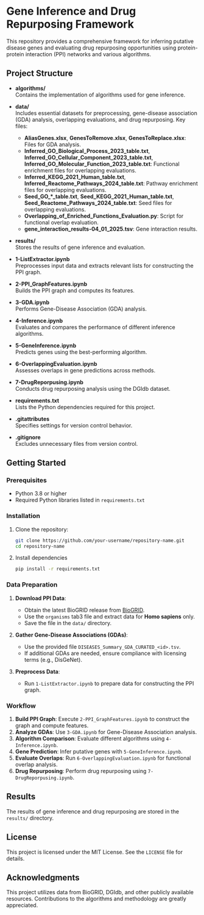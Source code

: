 # Gene Inference and Drug Repurposing Framework

This repository provides a comprehensive framework for inferring putative disease genes and evaluating drug repurposing opportunities using protein-protein interaction (PPI) networks and various algorithms.

## Project Structure

- **algorithms/**  
  Contains the implementation of algorithms used for gene inference.

- **data/**  
  Includes essential datasets for preprocessing, gene-disease association (GDA) analysis, overlapping evaluations, and drug repurposing. Key files:
  - **AliasGenes.xlsx**, **GenesToRemove.xlsx**, **GenesToReplace.xlsx**: Files for GDA analysis.
  - **Inferred_GO_Biological_Process_2023_table.txt**, **Inferred_GO_Cellular_Component_2023_table.txt**, **Inferred_GO_Molecular_Function_2023_table.txt**: Functional enrichment files for overlapping evaluations.
  - **Inferred_KEGG_2021_Human_table.txt**, **Inferred_Reactome_Pathways_2024_table.txt**: Pathway enrichment files for overlapping evaluations.
  - **Seed_GO_*_table.txt**, **Seed_KEGG_2021_Human_table.txt**, **Seed_Reactome_Pathways_2024_table.txt**: Seed files for overlapping evaluations.
  - **Overlapping_of_Enriched_Functions_Evaluation.py**: Script for functional overlap evaluation.
  - **gene_interaction_results-04_01_2025.tsv**: Gene interaction results.

- **results/**  
  Stores the results of gene inference and evaluation.

- **1-ListExtractor.ipynb**  
  Preprocesses input data and extracts relevant lists for constructing the PPI graph.

- **2-PPI_GraphFeatures.ipynb**  
  Builds the PPI graph and computes its features.

- **3-GDA.ipynb**  
  Performs Gene-Disease Association (GDA) analysis.

- **4-Inference.ipynb**  
  Evaluates and compares the performance of different inference algorithms.

- **5-GeneInference.ipynb**  
  Predicts genes using the best-performing algorithm.

- **6-OverlappingEvaluation.ipynb**  
  Assesses overlaps in gene predictions across methods.

- **7-DrugReporpusing.ipynb**  
  Conducts drug repurposing analysis using the DGIdb dataset.

- **requirements.txt**  
  Lists the Python dependencies required for this project.

- **.gitattributes**  
  Specifies settings for version control behavior.

- **.gitignore**  
  Excludes unnecessary files from version control.

## Getting Started

### Prerequisites
- Python 3.8 or higher
- Required Python libraries listed in `requirements.txt`

### Installation
1. Clone the repository:
   ```bash
   git clone https://github.com/your-username/repository-name.git
   cd repository-name
   ```
2. Install dependencies
   ```bash
   pip install -r requirements.txt
   ```
### Data Preparation
1. **Download PPI Data**:
   - Obtain the latest BioGRID release from [BioGRID](https://thebiogrid.org/).
   - Use the `organisms` tab3 file and extract data for **Homo sapiens** only.
   - Save the file in the `data/` directory.

2. **Gather Gene-Disease Associations (GDAs)**:
   - Use the provided file `DISEASES_Summary_GDA_CURATED_<id>.tsv`.
   - If additional GDAs are needed, ensure compliance with licensing terms (e.g., DisGeNet).

3. **Preprocess Data**:
   - Run `1-ListExtractor.ipynb` to prepare data for constructing the PPI graph.

### Workflow
1. **Build PPI Graph**: Execute `2-PPI_GraphFeatures.ipynb` to construct the graph and compute features.
2. **Analyze GDAs**: Use `3-GDA.ipynb` for Gene-Disease Association analysis.
3. **Algorithm Comparison**: Evaluate different algorithms using `4-Inference.ipynb`.
4. **Gene Prediction**: Infer putative genes with `5-GeneInference.ipynb`.
5. **Evaluate Overlaps**: Run `6-OverlappingEvaluation.ipynb` for functional overlap analysis.
6. **Drug Repurposing**: Perform drug repurposing using `7-DrugReporpusing.ipynb`.

## Results
The results of gene inference and drug repurposing are stored in the `results/` directory.

## License
This project is licensed under the MIT License. See the `LICENSE` file for details.

## Acknowledgments
This project utilizes data from BioGRID, DGIdb, and other publicly available resources. Contributions to the algorithms and methodology are greatly appreciated.


